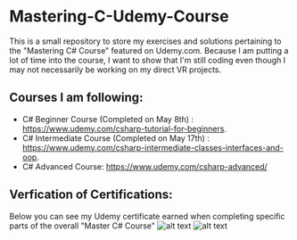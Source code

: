 # Mastering-C-Udemy-Course
This is a small repository to store my exercises and solutions pertaining to the "Mastering C# Course" featured on Udemy.com. Because I am putting a lot of time into the course, I want to show that I'm still coding even though I may not necessarily be working on my direct VR projects.

## Courses I am following:

- C# Beginner Course (Completed on May 8th) : https://www.udemy.com/csharp-tutorial-for-beginners.
- C# Intermediate Course (Completed on May 17th) : https://www.udemy.com/csharp-intermediate-classes-interfaces-and-oop.
- C# Advanced Course: https://www.udemy.com/csharp-advanced/

## Verfication of Certifications:
Below you can see my Udemy certificate earned when completing specific parts of the overall "Master C# Course"
![alt text](https://github.com/tejasVR/Mastering-CSharp-Udemy-Course/blob/master/UC-8NJYQHBD.jpg "")
![alt text](https://github.com/tejasVR/Mastering-CSharp-Udemy-Course/blob/master/UC-4OLJHHAP.jpg "")
